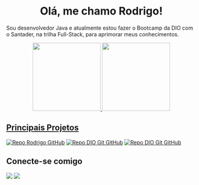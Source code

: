 <h1 align="center"> Olá, me chamo Rodrigo!</h1>

<p>Sou desenvolvedor Java e atualmente estou fazer o Bootcamp da DIO com o Santader, na trilha Full-Stack, para aprimorar meus conhecimentos.</p>

 <div align="center">
  <a href="https://github.com/Rodrigodx">
  <img height="180em" src="https://github-readme-stats.vercel.app/api?username=Rodrigodx&theme=tokyonight&border_color=FFFFF&show_icons=true&icon_color=30A3DC&hide_title=true&hide=stars)"/>
  <img height="180em" src="https://github-readme-stats.vercel.app/api/top-langs/?username=Rodrigodx&layout=compact&langs_count=7&theme=tokyonight"/>
</div>

<h2> Principais Projetos</h2>

[![Repo Rodrigo GitHub](https://github-readme-stats.vercel.app/api/pin/?username=Rodrigodx&repo=ContactManager&bg_color=000&border_color=30A3DC&show_icons=true&icon_color=30A3DC&title_color=E94D5F&text_color=FFF)]([https://github.com/Rodrigodx/ContactManager)
[![Repo DIO Git GitHub](https://github-readme-stats.vercel.app/api/pin/?username=Rodrigodx&repo=Jobby&bg_color=000&border_color=30A3DC&show_icons=true&icon_color=30A3DC&title_color=E94D5F&text_color=FFF)](https://github.com/Rodrigodx/Jobby)
[![Repo DIO Git GitHub](https://github-readme-stats.vercel.app/api/pin/?username=Rodrigodx&repo=StaffRegistry&bg_color=000&border_color=30A3DC&show_icons=true&icon_color=30A3DC&title_color=E94D5F&text_color=FFF)](https://github.com/Rodrigodx/StaffRegistry)

<div>
    <h2>Conecte-se comigo</h2>
   <a href="https://www.linkedin.com/in/rodrigobcorreia/" target="_blank"><img src="https://img.shields.io/badge/-LinkedIn-%230077B5?style=for-the-badge&logo=linkedin&logoColor=white" target="_blank"></a> 
    <a href = "rodrigodx52@gmail.com"><img src="https://img.shields.io/badge/-Gmail-%23333?style=for-the-badge&logo=gmail&logoColor=white" target="_blank"></a>
</div>

